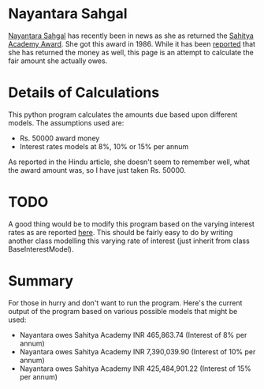 # Nayantara Sahgal

[Nayantara Sahgal](https://en.wikipedia.org/wiki/Nayantara_Sahgal "Nayantara Sahgal") has recently been in news as she as returned the [Sahitya Academy Award](https://en.wikipedia.org/wiki/Sahitya_Akademi_Award). She got this award in 1986. While it has been [reported](http://www.thehindu.com/news/national/sahgal-returns-award-money/article7750688.ece?homepage=true) that she has returned the money as well, this page is an attempt to calculate the fair amount she actually owes. 

# Details of Calculations

This python program calculates the amounts due based upon different models. The assumptions used are:

* Rs. 50000 award money
* Interest rates models at 8%, 10% or 15% per annum

As reported in the Hindu article, she doesn't seem to remember well, what the award amount was, so I have just taken Rs. 50000. 

# TODO

A good thing would be to modify this program based on the varying interest rates as are reported [here](http://www.allbankingsolutions.com/Banking-Tutor/Chronology-Bank-Rate-India.shtml).  This should be fairly easy to do by writing another class modelling this varying rate of interest (just inherit from class BaseInterestModel).

# Summary

For those in hurry and don't want to run the program. Here's the current output of the program based on various possible models that might be used:

* Nayantara owes Sahitya Academy INR 465,863.74 (Interest of 8% per annum) 
* Nayantara owes Sahitya Academy INR 7,390,039.90 (Interest of 10% per annum) 
* Nayantara owes Sahitya Academy INR 425,484,901.22 (Interest of 15% per annum) 